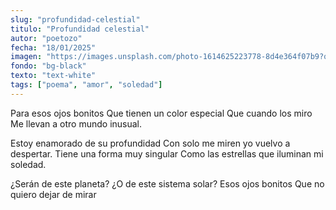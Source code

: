 ```yaml
---
slug: "profundidad-celestial"
titulo: "Profundidad celestial"
autor: "poetozo"
fecha: "18/01/2025"
imagen: "https://images.unsplash.com/photo-1614625223778-8d4e364f07b9?q=80&w=1470&auto=format&fit=crop&ixlib=rb-4.0.3&ixid=M3wxMjA3fDB8MHxwaG90by1wYWdlfHx8fGVufDB8fHx8fA%3D%3D"
fondo: "bg-black"
texto: "text-white"
tags: ["poema", "amor", "soledad"]
---
```


Para esos ojos bonitos
Que tienen un color especial
Que cuando los miro
Me llevan a otro mundo inusual.

Estoy enamorado de su profundidad
Con solo me miren yo vuelvo a despertar.
Tiene una forma muy singular 
Como las estrellas que iluminan mi soledad.

¿Serán de este planeta?
¿O de este sistema solar?
Esos ojos bonitos
Que no quiero dejar de mirar